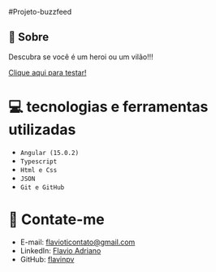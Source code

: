 #Projeto-buzzfeed
## 🚨 Sobre

Descubra se você é um heroi ou um vilão!!!

[Clique aqui para testar!](https://fravondevapi.herokuapp.com)


# 💻 tecnologias e ferramentas utilizadas
- ``Angular (15.0.2)``
- ``Typescript``
- ```Html e Css```
- ``JSON``
- ``Git e GitHub``

# 📧 Contate-me

- E-mail: [flavioticontato@gmail.com](mailto:flavioticontato@gmail.com)
- LinkedIn: [Flavio Adriano](https://linkedin.com/in/flavioadriano/)
- GitHub: [flavinpv](https://github.com/flavinpv/)

